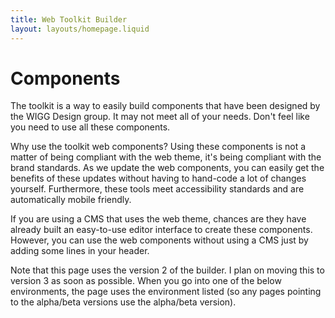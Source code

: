 ```yaml
---
title: Web Toolkit Builder
layout: layouts/homepage.liquid
---
```

# Components

The toolkit is a way to easily build components that have been designed by the WIGG Design group. It may not meet all of your needs. Don't feel like you need to use all these components. 

Why use the toolkit web components? Using these components is not a matter of being compliant with the web theme, it's being compliant with the brand standards. As we update the web components, you can easily get the benefits of these updates without having to hand-code a lot of changes yourself. Furthermore, these tools meet accessibility standards and are automatically mobile friendly. 

If you are using a CMS that uses the web theme, chances are they have already built an easy-to-use editor interface to create these components. However, you can use the web components without using a CMS just by adding some lines in your header.

Note that this page uses the version 2 of the builder. I plan on moving this to version 3 as soon as possible. When you go into one of the below environments, the page uses the environment listed (so any pages pointing to the alpha/beta versions use the alpha/beta version). 